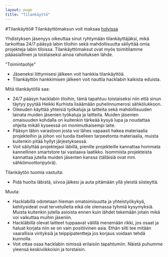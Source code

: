 ```yaml
---
layout: page
title: "Tilankäyttö"
---
```

#Tilankäyttö#
Tilankäyttömaksun voit maksaa <a href="https://holvi.com/shop/hacklabmikkeli/">holvissa</a>

Yhdistyksen jäsenyys oikeuttaa sinut ryhtymään tilankäyttäjäksi, mikä tarkoittaa 24/7 pääsyä labin tiloihin sekä mahdollisuutta säilyttää omia projekteja labin tiloissa. Tilankäyttömaksut ovat myös toimitilamme pääasiallinen ja toistaiseksi ainoa rahoituksen lähde.

"Toimintaohje"
* Jäseneksi liittymisesi jälkeen voit hankkia tilankäyttöä.
* Tilankäyttön hankkimisen jälkeen voit nauttia hacklabin kaikista eduista.

Mitä tilankäytöllä saa:
* 24/7 pääsyn hacklabin tiloihin, tämä tapahtuu toistaiseksi niin että sinun täytyy pyytää Heikki Kurhista lisäämään puhelinnumerosi sähkölukkoon.
* Oikeuden käyttää yhteisiä työkaluja ja laitteita sekä mahdollisuuden lainata muiden jäsenien työkaluja ja laitteita. Muiden jäsenien omaisuuden kohdalla on kuitenkin tärkeää kysyä lupa ja noudattaa ohjeita mikäli kyseessä on monimutkaisempi laite.
* Pääsyn läbin varastoon josta voi lähes vapaasti hakea materiaalia projekteihin ja johon voi tuoda itselleen tarpeetonta materiaalia, muista kuitenkin pitää hyllyt järjestyksessä.
* Voit säilyttää projektejasi läbillä, pienille projekteille kannattaa hommata kannellinen smartstore tai vastaava laatikko. Isommista projekteista kannattaa jutella muiden jäsenten kanssa (tälläisiä ovat mm. sähkömoottoripyörä).


Tilankäytön tuomia vastuita:
* Pidä huolta läbistä, siivoa jälkesi ja auta pitämään yllä yleistä siisteyttä.

Muuta:
* Hacklabillä odotetaan hieman omatoimisuutta ja yhteistyökykyä, kehitysideat ovat tervetulleita eikä ole olemassa tyhmiä kysymyksiä. Muista kuitenkin jutella asioista ennen kuin lähdet tekemään jotain mikä voi vaikuttaa muihin jäseniin.
* Hackläbillä olevat laitteet tuppaavat välillä menemään rikki, jos osaat ja haluat korjata niin se on vain positiivinen asia. Ethän silti tee mitään vaarallisia virityksiä ja teippipatentteja jos korjaus voidaan tehdä kunnolla.
* Voit ottaa osaa hacklabin nimissä erilaisiin tapahtumiin. Näistä puhumme yleensä keskiviikkoisin ja torstaisin.
